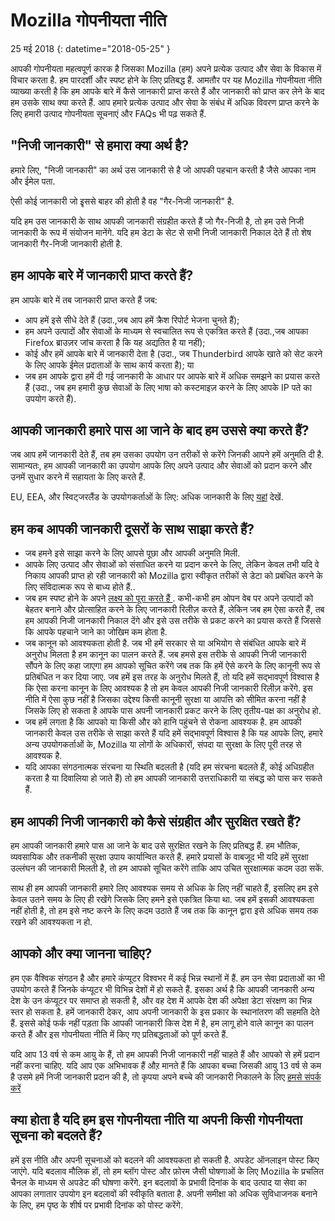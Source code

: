 # Mozilla गोपनीयता नीति

25 मई 2018
{: datetime="2018-05-25" }

आपकी गोपनीयता महत्वपूर्ण कारक है जिसका Mozilla (हम) अपने प्रत्येक उत्पाद और सेवा के विकास में विचार करता है. हम पारदर्शी और स्पष्ट होने के लिए प्रतिबद्ध हैं. आमतौर पर यह Mozilla गोपनीयता नीति व्याख्या करती है कि हम आपके बारे में कैसे जानकारी प्राप्त करते हैं और जानकारी को प्राप्त कर लेने के बाद हम उसके साथ क्या करते हैं. आप हमारे प्रत्येक उत्पाद और सेवा के संबंध में अधिक विवरण प्राप्त करने के लिए हमारी उत्पाद गोपनीयता सूचनाएं और FAQs भी पढ़ सकते हैं. 

## "निजी जानकारी" से हमारा क्या अर्थ है?

हमारे लिए, "निजी जानकारी" का अर्थ उस जानकारी से है जो आपकी पहचान करती है जैसे आपका नाम और ईमेल पता.

ऐसी कोई जानकारी जो इृससे बाहर की होती है वह "गैर-निजी जानकारी" है.

यदि हम उस जानकारी के साथ आपकी जानकारी संग्रहीत करते हैं जो गैर-निजी है, तो हम उसे निजी जानकारी के रूप में संयोजन मानेंगे. यदि हम डेटा के सेट से सभी निजी जानकारी निकाल देते हैं तो शेष जानकारी गैर-निजी जानकारी होती है.

## हम आपके बारे में जानकारी प्राप्त करते हैं?

हम आपके बारे में तब जानकारी प्राप्त करते हैं जब:

* आप हमें इसे सीधे देते हैं (उदा.,जब आप हमें क्रैश रिपोर्ट भेजना चुनते हैं);
* हम अपने उत्पादों और सेवाओं के माध्यम से स्वचालित रूप से एकत्रित करते हैं (उदा.,जब आपका Firefox ब्राउज़र जांच करता है कि यह अद्यतित है या नहीं);
* कोई और हमें आपके बारे में जानकारी देता है (उदा., जब Thunderbird आपके खाते को सेट करने के लिए आपके ईमेल प्रदाताओं के साथ कार्य करता है); या
* जब हम आपके द्वारा हमें दी गई जानकारी के आधार पर आपके बारे में अधिक समझने का प्रयास करते हैं (उदा., जब हम हमारी कुछ सेवाओं के लिए भाषा को कस्टमाइज़ करने के लिए आपके IP पते का उपयोग करते हैं).

## आपकी जानकारी हमारे पास आ जाने के बाद हम उससे क्या करते हैं?

जब आप हमें जानकारी देते हैं, तब हम उसका उपयोग उन तरीकों से करेंगे जिनकी आपने हमें अनुमति दी है. सामान्यतः, हम आपकी जानकारी का उपयोग आपके लिए अपने उत्पाद और सेवाओं को प्रदान करने और उनमें सुधार करने में सहायता के लिए करते हैं.

EU, EEA, और स्विट्जरलैंड के उपयोगकर्ताओं के लिए: अधिक जानकारी के लिए [यहां](https://support.mozilla.org/kb/information-eu-eea-and-swiss-users) देखें.

## हम कब आपकी जानकारी दूसरों के साथ साझा करते हैं?

* जब हमने इसे साझा करने के लिए आपसे पूछा और आपकी अनुमति मिली.
* आपके लिए उत्पाद और सेवाओं को संसाधित करने या प्रदान करने के लिए, लेकिन केवल तभी यदि वे निकाय आपकी प्राप्त हो रही जानकारी को Mozilla द्वारा स्वीकृत तरीकों से डेटा को प्रबंधित करने के लिए संविदात्मक रूप से बाध्य होते हैं..
* जब हम स्पष्ट होने के अपने [लक्ष्य को पूरा करते हैं ](https://www.mozilla.org/about/manifesto/). कभी-कभी हम ओपन वेब पर अपने उत्पादों को बेहतर बनाने और प्रोत्साहित करने के लिए जानकारी रिलीज़ करते हैं, लेकिन जब हम ऐसा करते हैं, तब हम आपकी निजी जानकारी निकाल देंगे और इसे उस तरीके से प्रकट करने का प्रयास करते हैं जिससे कि आपके पहचाने जाने का जोखिम कम होता है.
* जब कानून को आवश्यकता होती है. जब भी हमें सरकार से या अभियोग से संबंधित आपके बारे में अनुरोध मिलता है हम कानून का पालन करते हैं. जब हमसे इस तरीके से आपकी निजी जानकारी सौंपने के लिए कहा जाएगा हम आपको सूचित करेंगे जब तक कि हमें ऐसे करने के लिए कानूनी रूप से प्रतिबंधित न कर दिया जाए. जब हमें इस तरह के अनुरोध मिलते हैं, तो यदि हमें सद्भावपूर्ण विश्वास है कि ऐसा करना कानून के लिए आवश्यक है तो हम केवल आपकी निजी जानकारी रिलीज़ करेंगे. इस नीति में ऐसा कुछ नहीं है जिसका उद्देश्य किसी कानूनी सुरक्षा या आपत्ति को सीमित करना नहीं है जिसके लिए हो सकता है आपके पास अपनी जानकारी प्रकट करने के लिए तृतीय-पक्ष का अनुरोध हो.
* जब हमें लगता है कि आपको या किसी और को हानि पहुंचने से रोकना आवश्यक है. हम आपकी जानकारी केवल उस तरीके से साझा करते हैं यदि हमें सद्भावपूर्ण विश्वास है कि यह आपके लिए, हमारे अन्य उपयोगकर्ताओं के, Mozilla या लोगों के अधिकारों, संपदा या सुरक्षा के लिए पूरी तरह से आवश्यक है.
* यदि आपका संगठनात्मक संरचना या स्थिति बदलती है (यदि हम संरचना बदलते हैं, कोई अधिग्रहीत करता है या दिवालिया हो जाते हैं) तो हम आपकी जानकारी उत्तराधिकारी या संबद्ध को पास कर सकते हैं.

## हम आपकी निजी जानकारी को कैसे संग्रहीत और सुरक्षित रखते हैं?

हम आपकी जानकारी हमारे पास आ जाने के बाद उसे सुरक्षित रखने के लिए प्रतिबद्ध हैं. हम भौतिक, व्यवसायिक और तकनीकी सुरक्षा उपाय कार्यान्वित करते हैं. हमारे प्रयासों के वाबजूद भी यदि हमें सुरक्षा उल्लंघन की जानकारी मिलती है, तो हम आपको सूचित करेंगे ताकि आप उचित सुरक्षात्मक कदम उठा सकें.

साथ ही हम आपकी जानकारी हमारे लिए आवश्यक समय से अधिक के लिए नहीं चाहते हैं, इसलिए हम इसे केवल उतने समय के लिए ही रखेंगे जिसके लिए हमने इसे एकत्रित किया था. जब हमें इसकी आवश्यकता नहीं होती है, तो हम इसे नष्ट करने के लिए कदम उठाते हैं जब तक कि कानून द्वारा इसे अधिक समय तक रखने की आवश्यकता न हो.

## आपको और क्या जानना चाहिए?

हम एक वैश्विक संगठन है और हमारे कंप्यूटर विश्वभर में कई भिन्न स्थानों में हैं. हम उन सेवा प्रदाताओं का भी उपयोग करते हैं जिनके कंप्यूटर भी विभिन्न देशों में हो सकते हैं. इसका अर्थ है कि आपकी जानकारी अन्य देश के उन कंप्यूटर पर समाप्त हो सकती है, और वह देश में आपके देश की अपेक्षा डेटा संरक्षण का भिन्न स्तर हो सकता है. हमें जानकारी देकर, आप अपनी जानकारी के इस प्रकार के स्थानांतरण की सहमति देते हैं. इससे कोई फर्क नहीं पड़ता कि आपकी जानकारी किस देश में है, हम लागू होने वाले कानून का पालन करते हैं और इस गोपनीयता नीति में किए गए प्रतिबद्धताओं को पूर्ण करते हैं.

यदि आप 13 वर्ष से कम आयु के हैं, तो हम आपकी निजी जानकारी नहीं चाहते हैं और आपको से हमें प्रदान नहीं करना चाहिए. यदि आप एक अभिभावक हैं औऱ मानते हैं कि आपका बच्चा जिसकी आयु 13 वर्ष से कम है उसमे हमें निजी जानकारी प्रदान की है, तो कृपया अपने बच्चे की जानकारी निकालने के लिए [हमसे संपर्क करें ](https://www.mozilla.org/privacy/#contact)

## क्या होता है यदि हम इस गोपनीयता नीति या अपनी किसी गोपनीयता सूचना को बदलते हैं?

हमें इस नीति और अपनी सूचनाओं को बदलने की आवश्यकता हो सकती है.  अपडेट ऑनलाइन पोस्ट किए जाएंगे. यदि बदलाव मौलिक हों, तो हम ब्लॉग पोस्ट और फ़ोरम जैसी घोषणाओं के लिए Mozilla के प्रचलित चैनल के माध्यम से अपडेट की घोषणा करेंगे. इन बदलावों के प्रभावी दिनांक के बाद उत्पाद या सेवा का आपका लगातार उपयोग इन बदलावों की स्वीकृति बताता है. अपनी समीक्षा को अधिक सुविधाजनक बनाने के लिए, हम पृष्ठ के शीर्ष पर प्रभावी दिनांक को पोस्ट करेंगे.

